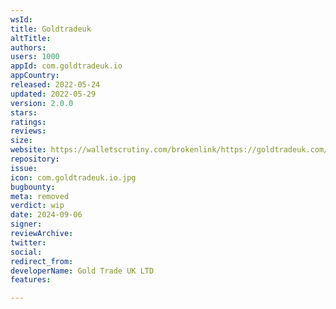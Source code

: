 ```yaml
---
wsId: 
title: Goldtradeuk
altTitle: 
authors: 
users: 1000
appId: com.goldtradeuk.io
appCountry: 
released: 2022-05-24
updated: 2022-05-29
version: 2.0.0
stars: 
ratings: 
reviews: 
size: 
website: https://walletscrutiny.com/brokenlink/https://goldtradeuk.com/
repository: 
issue: 
icon: com.goldtradeuk.io.jpg
bugbounty: 
meta: removed
verdict: wip
date: 2024-09-06
signer: 
reviewArchive: 
twitter: 
social: 
redirect_from: 
developerName: Gold Trade UK LTD
features: 

---
```


